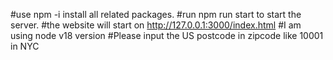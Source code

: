 #use npm -i install all related packages.
#run npm run start to start the server.
#the website will start on http://127.0.0.1:3000/index.html
#I am using node v18 version
#Please input the US postcode in zipcode like 10001 in NYC